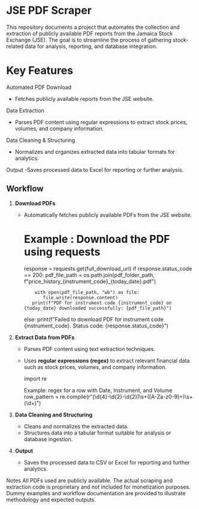 # JSE PDF Scraper

This repository documents a project that automates the collection and extraction of publicly available PDF reports from the Jamaica Stock Exchange (JSE). The goal is to streamline the process of gathering stock-related data for analysis, reporting, and database integration.

# Key Features

Automated PDF Download
- Fetches publicly available reports from the JSE website.

Data Extraction
- Parses PDF content using regular expressions to extract stock prices, volumes, and company information.

Data Cleaning & Structuring
- Normalizes and organizes extracted data into tabular formats for analytics.

Output
-Saves processed data to Excel for reporting or further analysis.


## Workflow

1. **Download PDFs**  
   - Automatically fetches publicly available PDFs from the JSE website.

     # Example : Download the PDF using requests
        response = requests.get(full_download_url)
        if response.status_code == 200:
            pdf_file_path = os.path.join(pdf_folder_path, f"price_history_{instrument_code}_{today_date}.pdf")

             with open(pdf_file_path, "wb") as file:
                file.write(response.content)
            print(f"PDF for instrument code {instrument_code} on {today_date} downloaded successfully: {pdf_file_path}")
        else:
            print(f"Failed to download PDF for instrument code {instrument_code}. Status code: {response.status_code}")

2. **Extract Data from PDFs**  
   - Parses PDF content using text extraction techniques.
   - Uses **regular expressions (regex)** to extract relevant financial data such as stock prices, volumes, and company information.

      import re

      Example: regex for a row with Date, Instrument, and Volume
      row_pattern = re.compile(r"(\d{4}-\d{2}-\d{2})\s+([A-Za-z0-9]+)\s+(\d+)")
     

3. **Data Cleaning and Structuring**  
   - Cleans and normalizes the extracted data.
   - Structures data into a tabular format suitable for analysis or database ingestion.

4. **Output**  
   - Saves the processed data to CSV or Excel for reporting and further analytics.
  

Notes
All PDFs used are publicly available.
The actual scraping and extraction code is proprietary and not included for monetization purposes.
Dummy examples and workflow documentation are provided to illustrate methodology and expected outputs.
